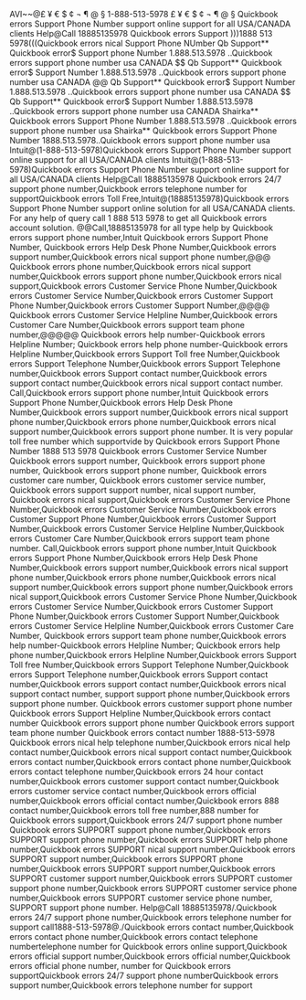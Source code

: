 AVI~~@£ ¥ € $ ¢ ¬ ¶ @ §  1-888-513-5978 £ ¥ € $ ¢ ¬ ¶ @ § Quickbook errors   Support Phone Number support online support for all USA/CANADA clients Help@Call 18885135978
Quickbook errors  Support )))1888 513 5978(((Quickbook errors  nical Support Phone NUmber
Qb Support** Quickbook error$ Support phone Number 1.888.513.5978 ..Quickbook errors support phone number usa CANADA $$ Qb Support** Quickbook error$ Support Number 1.888.513.5978 ..Quickbook errors support phone number usa CANADA @@ Qb Support** Quickbook error$ Support Number 1.888.513.5978 ..Quickbook errors support phone number usa CANADA $$ Qb Support** Quickbook error$ Support Number 1.888.513.5978 ..Quickbook errors support phone number usa CANADA
Shairka** Quickbook errors Support Phone Number 1.888.513.5978 ..Quickbook errors support phone number usa
Shairka** Quickbook errors Support Phone Number 1888.513.5978..Quickbook errors support phone number usa Intuit@(1-888-513-5978)Quickbook errors   Support Phone Number support online support for all USA/CANADA clients
Intuit@(1-888-513-5978)Quickbook errors   Support Phone Number support online support for all USA/CANADA clients Help@Call 18885135978 Quickbook errors 24/7 support phone number,Quickbook errors telephone number for supportQuickbook errors Toll Free,Intuit@(18885135978)Quickbook errors   Support Phone Number support online solution for all USA/CANADA clients. For any help of query call 1 888 513 5978 to get all Quickbook errors account solution. @@Call,18885135978 for all type help by Quickbook errors   support phone number,Intuit Quickbook errors   Support Phone Number, Quickbook errors Help Desk Phone Number,Quickbook errors   support number,Quickbook errors  nical support phone number,@@@ Quickbook errors phone number,Quickbook errors  nical support number,Quickbook errors support phone number,Quickbook errors  nical support,Quickbook errors Customer Service Phone Number,Quickbook errors Customer Service Number,Quickbook errors Customer Support Phone Number,Quickbook errors Customer Support Number,@@@@ Quickbook errors Customer Service Helpline Number,Quickbook errors Customer Care Number,Quickbook errors support team phone number,@@@@@ Quickbook errors help number-Quickbook errors Helpline Number; Quickbook errors help phone number-Quickbook errors Helpline Number,Quickbook errors   Support Toll free Number,Quickbook errors Support Telephone Number,Quickbook errors   Support Telephone number,Quickbook errors   Support contact number,Quickbook errors support contact number,Quickbook errors  nical support contact number. Call,Quickbook errors   support phone number,Intuit Quickbook errors   Support Phone Number,Quickbook errors Help Desk Phone Number,Quickbook errors   support number,Quickbook errors  nical support phone number,Quickbook errors phone number,Quickbook errors  nical support number,Quickbook errors support phone number. It is very popular toll free number which supportvide by Quickbook errors Support Phone Number 1888 513 5978 Quickbook errors Customer Service Number Quickbook errors support number, Quickbook errors support phone number, Quickbook errors support phone number, Quickbook errors customer care number, Quickbook errors customer service number, Quickbook errors support support number,  nical support number,
 Quickbook errors  nical support,Quickbook errors Customer Service Phone Number,Quickbook errors Customer Service Number,Quickbook errors Customer Support Phone Number,Quickbook errors Customer Support Number,Quickbook errors Customer Service Helpline Number,Quickbook errors Customer Care Number,Quickbook errors support team phone number. Call,Quickbook errors   support phone number,Intuit Quickbook errors   Support Phone Number,Quickbook errors Help Desk Phone Number,Quickbook errors   support number,Quickbook errors  nical support phone number,Quickbook errors phone number,Quickbook errors  nical support number,Quickbook errors support phone number,Quickbook errors  nical support,Quickbook errors Customer Service Phone Number,Quickbook errors Customer Service Number,Quickbook errors Customer Support Phone Number,Quickbook errors Customer Support Number,Quickbook errors Customer Service Helpline Number,Quickbook errors Customer Care Number, Quickbook errors support team phone number,Quickbook errors help number-Quickbook errors Helpline Number; Quickbook errors help phone number,Quickbook errors Helpline Number,Quickbook errors   Support Toll free Number,Quickbook errors Support Telephone Number,Quickbook errors   Support Telephone number,Quickbook errors   Support contact number,Quickbook errors support contact number,Quickbook errors  nical support contact number, support support phone number,Quickbook errors  support phone number. Quickbook errors  customer support phone number Quickbook errors Support Helpline Number,Quickbook errors contact number Quickbook errors   support phone number Quickbook errors support team phone number Quickbook errors contact number
1888-513-5978 Quickbook errors  nical help telephone number,Quickbook errors  nical help contact number,Quickbook errors  nical support contact number,Quickbook errors contact number,Quickbook errors contact phone number,Quickbook errors contact telephone number,Quickbook errors 24 hour contact number,Quickbook errors customer support contact number,Quickbook errors customer service contact number,Quickbook errors official number,Quickbook errors official contact number,Quickbook errors 888 contact number,Quickbook errors toll free number,888 number for Quickbook errors support,Quickbook errors 24/7 support phone number
Quickbook errors SUPPORT support phone number,Quickbook errors SUPPORT support phone number,Quickbook errors SUPPORT help phone number,Quickbook errors SUPPORT  nical support number.Quickbook errors SUPPORT support number,Quickbook errors SUPPORT phone number,Quickbook errors SUPPORT   support number,Quickbook errors SUPPORT customer support number,Quickbook errors SUPPORT customer support phone number,Quickbook errors SUPPORT customer service phone number,Quickbook errors SUPPORT  customer service phone number, SUPPORT support phone number. Help@Call 18885135978/.Quickbook errors 24/7 support phone number,Quickbook errors telephone number for support call1888-513-5978@./Quickbook errors contact number,Quickbook errors contact phone number,Quickbook errors contact telephone numbertelephone number for Quickbook errors online support,Quickbook errors official support number,Quickbook errors official number,Quickbook errors  official phone number, number for Quickbook errors  supportQuickbook errors 24/7 support phone numberQuickbook errors support number,Quickbook errors telephone number for support